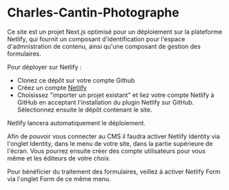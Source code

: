 # Charles-Cantin-Photographe

Ce site est un projet Next.js optimisé pour un déploiement sur la plateforme Netlify, qui fournit un composant d'identification pour l'espace d'admnistration de contenu, ainsi qu'une composant de gestion des formulaires.

Pour déployer sur Netlify : 
* Clonez ce dépôt sur votre compte Github
* Créez un compte [Netlify](https://www.netlify.com/) 
* Choisissez "importer un projet existant" et liez votre compte Netlify à GitHub en acceptant l'installation du plugin Netlify sur GitHub. Sélectionnez ensuite le dépôt contenant le site.

Netlify lancera automatiquement le déploiement. 

Afin de pouvoir vous connecter au CMS il faudra activer Netlify Identity via l'onglet Identity, dans le menu de votre site, dans la partie supérieure de l'écran.
Vous pourrez ensuite créer des compte utilisateurs pour vous même et les éditeurs de votre choix.

Pour bénéficier du traitement des formulaires, veillez à activer Netlify Form via l'onglet Form de ce même menu.
